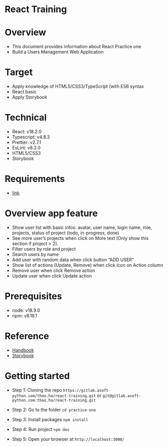 # React Training

# Overview

- This document provides information about React Practice one
- Build a Users Management Web Application

# Target

- Apply knowledge of HTML5/CSS3/TypeScript (with ES6 syntax
- React basic
- Apply Storybook

# Technical

- React: v18.2.0
- Typescript: v4.8.3
- Prettier: v2.7.1
- EsLint: v8.2.0
- HTML5/CSS3
- Storybook

# Requirements

- [link](https://docs.google.com/document/d/1gzj2TB2vd0gg93hjK1J20PZBLVrQUhaWV28qMKQEJ7M/edit#)

# Overview app feature

- Show user list with basic infos: avatar, user name, login name, role, projects, status of project (todo, in-progress, done)
- See more user’s projects when click on More text (Only show this section if project > 2).
- Filter users by role and project
- Search users by name
- Add user with random data when click button “ADD USER”
- Show list of actions (Update, Remove) when click icon on Action column
- Remove user when click Remove action
- Update user when click Update action

# Prerequisites

- node: v18.9.0
- npm: v8.19.1

# Reference

- [Handbook](https://reactjs.org/docs/getting-started.html)
- [Storybook](https://storybook.js.org/docs/react/get-started/introduction)

# Getting started

- Step 1: Cloning the repo
  `https://gitlab.asoft-python.com/thao.ha/react-training.git`
  or
  `git@gitlab.asoft-python.com:thao.ha/react-training.git`

- Step 2: Go to the folder `cd practice-one`

- Step 3: Install packages `npm install`

- Step 4: Run project `npm dev`

- Step 5: Open your browser at `http://localhost:3000/`

